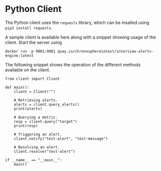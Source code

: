 # Python Client

The Python client uses the `requests` library, which can be insalled using `pip3 install requests`. 

A sample client is available here along with a snippet showing usage of the client. Start the server using
```
docker run -p 9001:9001 quay.io/chronosphereiotest/interview-alerts-engine:latest
```

The following snippet shows the operation of the different methods available on the client.
```
from client import Client

def main():
    client = Client("")

    # Retrieving alerts.
    alerts = client.query_alerts()
    print(alerts)

    # Querying a metric.
    resp = client.query("target")
    print(resp)

    # Triggering an alert.
    client.notify("test-alert", "test-message")

    # Resolving an alert.
    client.resolve("test-alert")

if __name__ == "__main__":
    main()
```
